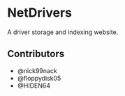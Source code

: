 # NetDrivers

A driver storage and indexing website.

## Contributors
- @nick99nack
- @floppydisk05
- @HIDEN64
